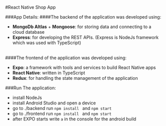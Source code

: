 #React Native Shop App

###App Details:
####The backend of the application was developed using: 
- **MongoDb Altlas** + **Mongoose**:  for storing data and connecting to a cloud database
- **Express**: for developing the REST APIs. (Express is NodeJs framework which  was used with TypeScript) <br /><br />

    
####The frontend of the application was developed using:
- **Expo**: a framework with tools and services to build React Native apps
- **React Native**: written in TypeScript
- **Redux**: for handling the state management of the application


###Run The application: 

- install NodeJs
- install Android Studio and open a device
- go to ./backend run ``npm install `` and ``npm start``
- go to ./frontend run ``npm install `` and ``npm start``
- after EXPO starts write ``a`` in the console for the android build


